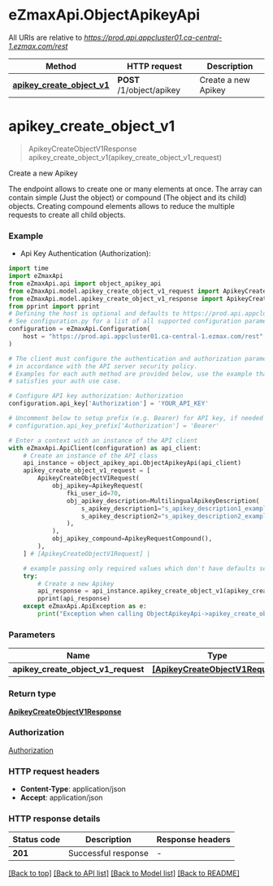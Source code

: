# eZmaxApi.ObjectApikeyApi

All URIs are relative to *https://prod.api.appcluster01.ca-central-1.ezmax.com/rest*

Method | HTTP request | Description
------------- | ------------- | -------------
[**apikey_create_object_v1**](ObjectApikeyApi.md#apikey_create_object_v1) | **POST** /1/object/apikey | Create a new Apikey


# **apikey_create_object_v1**
> ApikeyCreateObjectV1Response apikey_create_object_v1(apikey_create_object_v1_request)

Create a new Apikey

The endpoint allows to create one or many elements at once.  The array can contain simple (Just the object) or compound (The object and its child) objects.  Creating compound elements allows to reduce the multiple requests to create all child objects.

### Example

* Api Key Authentication (Authorization):

```python
import time
import eZmaxApi
from eZmaxApi.api import object_apikey_api
from eZmaxApi.model.apikey_create_object_v1_request import ApikeyCreateObjectV1Request
from eZmaxApi.model.apikey_create_object_v1_response import ApikeyCreateObjectV1Response
from pprint import pprint
# Defining the host is optional and defaults to https://prod.api.appcluster01.ca-central-1.ezmax.com/rest
# See configuration.py for a list of all supported configuration parameters.
configuration = eZmaxApi.Configuration(
    host = "https://prod.api.appcluster01.ca-central-1.ezmax.com/rest"
)

# The client must configure the authentication and authorization parameters
# in accordance with the API server security policy.
# Examples for each auth method are provided below, use the example that
# satisfies your auth use case.

# Configure API key authorization: Authorization
configuration.api_key['Authorization'] = 'YOUR_API_KEY'

# Uncomment below to setup prefix (e.g. Bearer) for API key, if needed
# configuration.api_key_prefix['Authorization'] = 'Bearer'

# Enter a context with an instance of the API client
with eZmaxApi.ApiClient(configuration) as api_client:
    # Create an instance of the API class
    api_instance = object_apikey_api.ObjectApikeyApi(api_client)
    apikey_create_object_v1_request = [
        ApikeyCreateObjectV1Request(
            obj_apikey=ApikeyRequest(
                fki_user_id=70,
                obj_apikey_description=MultilingualApikeyDescription(
                    s_apikey_description1="s_apikey_description1_example",
                    s_apikey_description2="s_apikey_description2_example",
                ),
            ),
            obj_apikey_compound=ApikeyRequestCompound(),
        ),
    ] # [ApikeyCreateObjectV1Request] | 

    # example passing only required values which don't have defaults set
    try:
        # Create a new Apikey
        api_response = api_instance.apikey_create_object_v1(apikey_create_object_v1_request)
        pprint(api_response)
    except eZmaxApi.ApiException as e:
        print("Exception when calling ObjectApikeyApi->apikey_create_object_v1: %s\n" % e)
```


### Parameters

Name | Type | Description  | Notes
------------- | ------------- | ------------- | -------------
 **apikey_create_object_v1_request** | [**[ApikeyCreateObjectV1Request]**](ApikeyCreateObjectV1Request.md)|  |

### Return type

[**ApikeyCreateObjectV1Response**](ApikeyCreateObjectV1Response.md)

### Authorization

[Authorization](../README.md#Authorization)

### HTTP request headers

 - **Content-Type**: application/json
 - **Accept**: application/json


### HTTP response details

| Status code | Description | Response headers |
|-------------|-------------|------------------|
**201** | Successful response |  -  |

[[Back to top]](#) [[Back to API list]](../README.md#documentation-for-api-endpoints) [[Back to Model list]](../README.md#documentation-for-models) [[Back to README]](../README.md)

